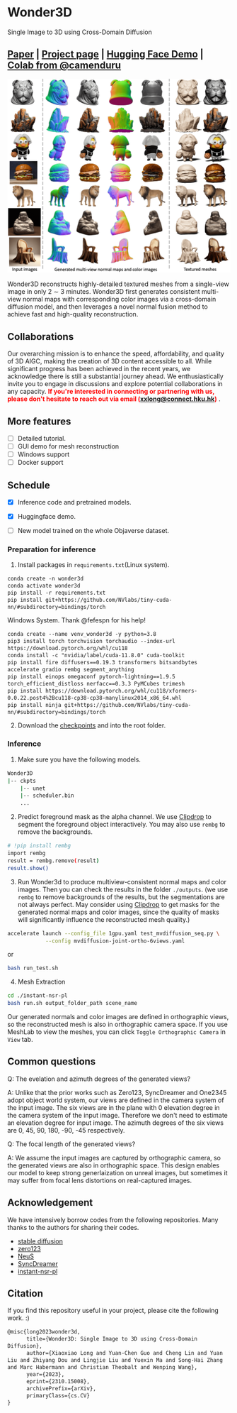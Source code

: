 # Wonder3D
Single Image to 3D using Cross-Domain Diffusion
## [Paper](https://arxiv.org/abs/2310.15008) | [Project page](https://www.xxlong.site/Wonder3D/) | [Hugging Face Demo](https://huggingface.co/spaces/flamehaze1115/Wonder3D-demo) | [Colab from @camenduru](https://github.com/camenduru/Wonder3D-colab)

![](assets/fig_teaser.png)

Wonder3D reconstructs highly-detailed textured meshes from a single-view image in only 2 ∼ 3 minutes. Wonder3D first generates consistent multi-view normal maps with corresponding color images via a cross-domain diffusion model, and then leverages a novel normal fusion method to achieve fast and high-quality reconstruction.

## Collaborations
Our overarching mission is to enhance the speed, affordability, and quality of 3D AIGC, making the creation of 3D content accessible to all. While significant progress has been achieved in the recent years, we acknowledge there is still a substantial journey ahead. We enthusiastically invite you to engage in discussions and explore potential collaborations in any capacity. <span style="color:red">**If you're interested in connecting or partnering with us, please don't hesitate to reach out via email (xxlong@connect.hku.hk)**</span> .

## More features
- [ ] Detailed tutorial.
- [ ] GUI demo for mesh reconstruction
- [ ] Windows support
- [ ] Docker support

## Schedule
- [x] Inference code and pretrained models.
- [x] Huggingface demo.
- [ ] New model trained on the whole Objaverse dataset.


### Preparation for inference
1. Install packages in `requirements.txt`(Linux system).
```angular2html
conda create -n wonder3d
conda activate wonder3d
pip install -r requirements.txt
pip install git+https://github.com/NVlabs/tiny-cuda-nn/#subdirectory=bindings/torch
```

Windows System. Thank @fefespn for his help!
```angular2html
conda create --name venv_wonder3d -y python=3.8
pip3 install torch torchvision torchaudio --index-url https://download.pytorch.org/whl/cu118
conda install -c "nvidia/label/cuda-11.8.0" cuda-toolkit
pip install fire diffusers==0.19.3 transformers bitsandbytes accelerate gradio rembg segment_anything
pip install einops omegaconf pytorch-lightning==1.9.5 torch_efficient_distloss nerfacc==0.3.3 PyMCubes trimesh
pip install https://download.pytorch.org/whl/cu118/xformers-0.0.22.post4%2Bcu118-cp38-cp38-manylinux2014_x86_64.whl
pip install ninja git+https://github.com/NVlabs/tiny-cuda-nn/#subdirectory=bindings/torch
```

2. Download the [checkpoints](https://connecthkuhk-my.sharepoint.com/:f:/g/personal/xxlong_connect_hku_hk/EgSHPyJAtaJFpV_BjXM3zXwB-UMIrT4v-sQwGgw-coPtIA) and into the root folder.

### Inference
1. Make sure you have the following models.
```bash
Wonder3D
|-- ckpts
    |-- unet
    |-- scheduler.bin
    ...
```
2. Predict foreground mask as the alpha channel. We use [Clipdrop](https://clipdrop.co/remove-background) to segment the foreground object interactively. 
You may also use `rembg` to remove the backgrounds.
```bash
# !pip install rembg
import rembg
result = rembg.remove(result)
result.show()
```
3. Run Wonder3d to produce multiview-consistent normal maps and color images. Then you can check the results in the folder `./outputs`. (we use `rembg` to remove backgrounds of the results, but the segmentations are not always perfect. May consider using [Clipdrop](https://clipdrop.co/remove-background) to get masks for the generated normal maps and color images, since the quality of masks will significantly influence the reconstructed mesh quality.) 
```bash
accelerate launch --config_file 1gpu.yaml test_mvdiffusion_seq.py \
            --config mvdiffusion-joint-ortho-6views.yaml
```
or 
```bash
bash run_test.sh
```

4. Mesh Extraction
```bash
cd ./instant-nsr-pl
bash run.sh output_folder_path scene_name
```
Our generated normals and color images are defined in orthographic views, so the reconstructed mesh is also in orthographic camera space. If you use MeshLab to view the meshes, you can click `Toggle Orthographic Camera` in `View` tab.


## Common questions
Q: The evelation and azimuth degrees of the generated views?

A: Unlike that the prior works such as Zero123, SyncDreamer and One2345 adopt object world system, our views are defined in the camera system of the input image. The six views are in the plane with 0 elevation degree in the camera system of the input image. Therefore we don't need to estimate an elevation degree for input image. The azimuth degrees of the six views are 0, 45, 90, 180, -90, -45 respectively.

Q: The focal length of the generated views?

A: We assume the input images are captured by orthographic camera, so the generated views are also in orthographic space. This design enables our model to keep strong generlaization on unreal images, but sometimes it may suffer from focal lens distortions on real-captured images.
## Acknowledgement
We have intensively borrow codes from the following repositories. Many thanks to the authors for sharing their codes.
- [stable diffusion](https://github.com/CompVis/stable-diffusion)
- [zero123](https://github.com/cvlab-columbia/zero123)
- [NeuS](https://github.com/Totoro97/NeuS)
- [SyncDreamer](https://github.com/liuyuan-pal/SyncDreamer)
- [instant-nsr-pl](https://github.com/bennyguo/instant-nsr-pl)

## Citation
If you find this repository useful in your project, please cite the following work. :)
```
@misc{long2023wonder3d,
      title={Wonder3D: Single Image to 3D using Cross-Domain Diffusion}, 
      author={Xiaoxiao Long and Yuan-Chen Guo and Cheng Lin and Yuan Liu and Zhiyang Dou and Lingjie Liu and Yuexin Ma and Song-Hai Zhang and Marc Habermann and Christian Theobalt and Wenping Wang},
      year={2023},
      eprint={2310.15008},
      archivePrefix={arXiv},
      primaryClass={cs.CV}
}
```
